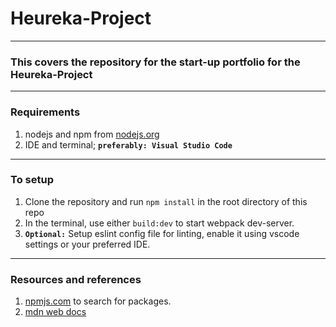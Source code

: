 # Heureka-Project
--- 
### This covers the repository for the start-up portfolio for the Heureka-Project
---

### Requirements 
1. nodejs and npm from [nodejs.org](https://nodejs.org/en/)
2. IDE and terminal; **`preferably: Visual Studio Code`**

---

### To setup
1. Clone the repository and run `npm install` in the root directory of this repo
2. In the terminal, use either `build:dev` to start webpack dev-server.
3. **`Optional:`** Setup eslint config file for linting, enable it using vscode settings or your preferred IDE.

---

### Resources and references
1. [npmjs.com](https://www.npmjs.com/) to search for packages. 
2. [mdn web docs](https://developer.mozilla.org/en-US/)